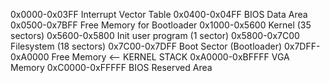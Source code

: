 0x0000-0x03FF	Interrupt Vector Table
0x0400-0x04FF	BIOS Data Area
0x0500-0x7BFF	Free Memory for Bootloader
0x1000-0x5600	Kernel (35 sectors)
0x5600-0x5800   Init user program (1 sector)
0x5800-0x7C00   Filesystem (18 sectors)
0x7C00-0x7DFF	Boot Sector (Bootloader)
0x7DFF-0xA0000	Free Memory  <-- KERNEL STACK
0xA0000-0xBFFFF	VGA Memory
0xC0000-0xFFFFF	BIOS Reserved Area
